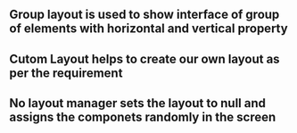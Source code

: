 ## Group layout is used to show interface of group of elements with horizontal and vertical property

## Cutom Layout helps to create our own layout as per the requirement

## No layout manager sets the layout to null and assigns the componets randomly in the screen
